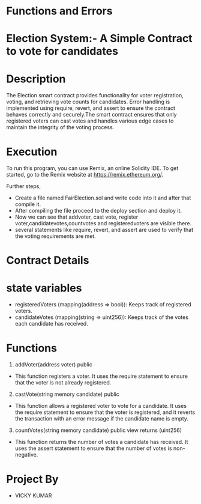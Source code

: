 # Functions and Errors
# Election System:- A Simple Contract to vote for candidates 
# Description 
The Election smart contract provides functionality for voter registration, voting, and retrieving vote counts for candidates. Error handling is implemented using require, revert, and assert to ensure the contract behaves correctly and securely.The smart contract ensures that only registered voters can cast votes and handles various edge cases to maintain the integrity of the voting process.
# Execution
To run this program, you can use Remix, an online Solidity IDE. To get started, go to the Remix website at https://remix.ethereum.org/.

Further steps,

- Create a file named FairElection.sol and  write code into it and after that compile it.
- After compiling the file proceed  to the deploy section and deploy it.
- Now we can see that addvoter, cast vote, register voter,candidatevotes,countvotes and registeredvoters are visible there.
- several statements like require, revert, and assert are used to verify that the voting requirements are met.
# Contract Details
# state variables
- registeredVoters (mapping(address => bool)): Keeps track of registered voters.
- candidateVotes (mapping(string => uint256)): Keeps track of the votes each candidate has received.
# Functions
1. addVoter(address voter) public
- This function registers a voter. It uses the require statement to ensure that the voter is not already registered.
2. castVote(string memory candidate) public
- This function allows a registered voter to vote for a candidate. It uses the require statement to ensure that the voter is registered, and it reverts the transaction with an error message if the candidate name is empty.
3. countVotes(string memory candidate) public view returns (uint256)
- This function returns the number of votes a candidate has received. It uses the assert statement to ensure that the number of votes is non-negative.
# Project By
- VICKY KUMAR



